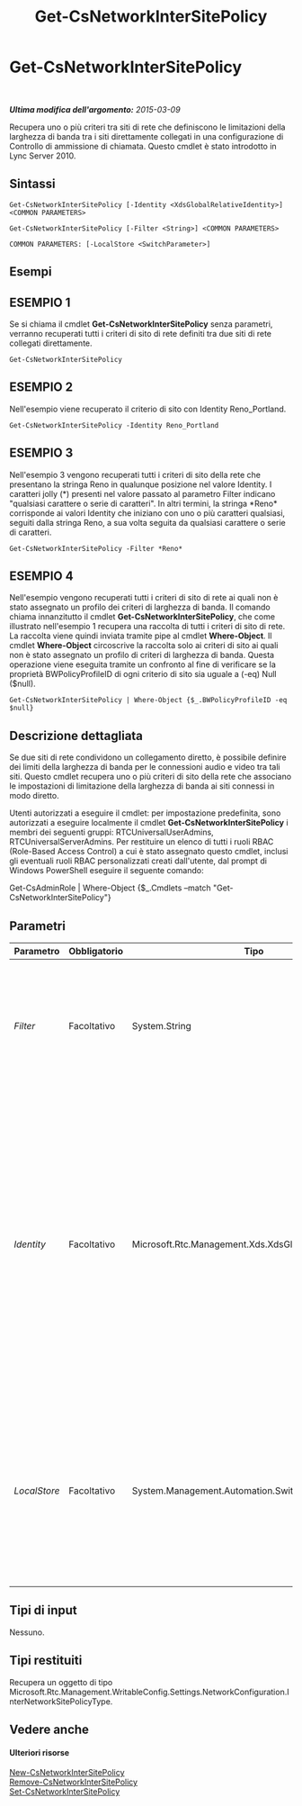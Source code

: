 ﻿---
title: Get-CsNetworkInterSitePolicy
TOCTitle: Get-CsNetworkInterSitePolicy
ms:assetid: a4a64048-f8d7-483a-9565-0c6f3b0937b7
ms:mtpsurl: https://technet.microsoft.com/it-it/library/Gg412769(v=OCS.15)
ms:contentKeyID: 49301542
ms.date: 08/24/2015
mtps_version: v=OCS.15
ms.translationtype: HT
---

# Get-CsNetworkInterSitePolicy

 

_**Ultima modifica dell'argomento:** 2015-03-09_

Recupera uno o più criteri tra siti di rete che definiscono le limitazioni della larghezza di banda tra i siti direttamente collegati in una configurazione di Controllo di ammissione di chiamata. Questo cmdlet è stato introdotto in Lync Server 2010.

## Sintassi

    Get-CsNetworkInterSitePolicy [-Identity <XdsGlobalRelativeIdentity>] <COMMON PARAMETERS>

    Get-CsNetworkInterSitePolicy [-Filter <String>] <COMMON PARAMETERS>

    COMMON PARAMETERS: [-LocalStore <SwitchParameter>]

## Esempi

## ESEMPIO 1

Se si chiama il cmdlet **Get-CsNetworkInterSitePolicy** senza parametri, verranno recuperati tutti i criteri di sito di rete definiti tra due siti di rete collegati direttamente.

    Get-CsNetworkInterSitePolicy

## ESEMPIO 2

Nell'esempio viene recuperato il criterio di sito con Identity Reno\_Portland.

    Get-CsNetworkInterSitePolicy -Identity Reno_Portland

## ESEMPIO 3

Nell'esempio 3 vengono recuperati tutti i criteri di sito della rete che presentano la stringa Reno in qualunque posizione nel valore Identity. I caratteri jolly (\*) presenti nel valore passato al parametro Filter indicano "qualsiasi carattere o serie di caratteri". In altri termini, la stringa \*Reno\* corrisponde ai valori Identity che iniziano con uno o più caratteri qualsiasi, seguiti dalla stringa Reno, a sua volta seguita da qualsiasi carattere o serie di caratteri.

    Get-CsNetworkInterSitePolicy -Filter *Reno*

## ESEMPIO 4

Nell'esempio vengono recuperati tutti i criteri di sito di rete ai quali non è stato assegnato un profilo dei criteri di larghezza di banda. Il comando chiama innanzitutto il cmdlet **Get-CsNetworkInterSitePolicy**, che come illustrato nell'esempio 1 recupera una raccolta di tutti i criteri di sito di rete. La raccolta viene quindi inviata tramite pipe al cmdlet **Where-Object**. Il cmdlet **Where-Object** circoscrive la raccolta solo ai criteri di sito ai quali non è stato assegnato un profilo di criteri di larghezza di banda. Questa operazione viene eseguita tramite un confronto al fine di verificare se la proprietà BWPolicyProfileID di ogni criterio di sito sia uguale a (-eq) Null ($null).

    Get-CsNetworkInterSitePolicy | Where-Object {$_.BWPolicyProfileID -eq $null}

## Descrizione dettagliata

Se due siti di rete condividono un collegamento diretto, è possibile definire dei limiti della larghezza di banda per le connessioni audio e video tra tali siti. Questo cmdlet recupera uno o più criteri di sito della rete che associano le impostazioni di limitazione della larghezza di banda ai siti connessi in modo diretto.

Utenti autorizzati a eseguire il cmdlet: per impostazione predefinita, sono autorizzati a eseguire localmente il cmdlet **Get-CsNetworkInterSitePolicy** i membri dei seguenti gruppi: RTCUniversalUserAdmins, RTCUniversalServerAdmins. Per restituire un elenco di tutti i ruoli RBAC (Role-Based Access Control) a cui è stato assegnato questo cmdlet, inclusi gli eventuali ruoli RBAC personalizzati creati dall'utente, dal prompt di Windows PowerShell eseguire il seguente comando:

Get-CsAdminRole | Where-Object {$\_.Cmdlets –match "Get-CsNetworkInterSitePolicy"}

## Parametri


<table>
<colgroup>
<col style="width: 25%" />
<col style="width: 25%" />
<col style="width: 25%" />
<col style="width: 25%" />
</colgroup>
<thead>
<tr class="header">
<th>Parametro</th>
<th>Obbligatorio</th>
<th>Tipo</th>
<th>Descrizione</th>
</tr>
</thead>
<tbody>
<tr class="odd">
<td><p><em>Filter</em></p></td>
<td><p>Facoltativo</p></td>
<td><p>System.String</p></td>
<td><p>Stringa contenente caratteri jolly per eseguire la ricerca dei criteri con valori Identity corrispondenti alla stringa di caratteri jolly.</p></td>
</tr>
<tr class="even">
<td><p><em>Identity</em></p></td>
<td><p>Facoltativo</p></td>
<td><p>Microsoft.Rtc.Management.Xds.XdsGlobalRelativeIdentity</p></td>
<td><p>L'identificatore univoco del criterio di sito della rete che si desidera recuperare. I criteri di sito vengono creati solo con ambito globale, pertanto questo identificatore non richiede di specificare un ambito. Contiene invece una stringa che rappresenta un nome univoco che identifica il criterio.</p></td>
</tr>
<tr class="odd">
<td><p><em>LocalStore</em></p></td>
<td><p>Facoltativo</p></td>
<td><p>System.Management.Automation.SwitchParameter</p></td>
<td><p>Recupera le informazioni relative ai criteri inter-sito della rete dalla replica locale dell'archivio di gestione centrale anziché dall'archivio di gestione centrale stesso.</p></td>
</tr>
</tbody>
</table>


## Tipi di input

Nessuno.

## Tipi restituiti

Recupera un oggetto di tipo Microsoft.Rtc.Management.WritableConfig.Settings.NetworkConfiguration.InterNetworkSitePolicyType.

## Vedere anche

#### Ulteriori risorse

[New-CsNetworkInterSitePolicy](new-csnetworkintersitepolicy.md)  
[Remove-CsNetworkInterSitePolicy](remove-csnetworkintersitepolicy.md)  
[Set-CsNetworkInterSitePolicy](set-csnetworkintersitepolicy.md)


